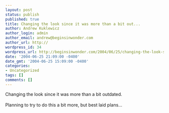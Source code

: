 ```yaml
---
layout: post
status: publish
published: true
title: Changing the look since it was more than a bit out...
author: Andrew Kuklewicz
author_login: admin
author_email: andrew@beginsinwonder.com
author_url: http://
wordpress_id: 34
wordpress_url: http://beginsinwonder.com/2004/06/25/changing-the-look-since-it-was-more-than-a-bit-out/
date: '2004-06-25 21:09:00 -0400'
date_gmt: '2004-06-25 15:09:00 -0400'
categories:
- Uncategorized
tags: []
comments: []
---
```

<p>Changing the look since it was more than a bit outdated.<br />
<br />Planning to try to do this a bit more, but best laid plans...</p>
